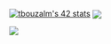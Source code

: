 <a href="https://github.com/oakoudad/badge42"><img src="https://badge.mediaplus.ma/landscapes/tbouzalm" alt="tbouzalm's 42 stats" /></a>
<a href="https://github.com/toufikbouzelmat?tab=repositories">
  <img align="center" src="https://github-readme-stats.vercel.app/api/top-langs/?username=toufikbouzelmat&theme=dark"/>
</a>

<a href="https://github.com/toufikbouzelmat?tab=repositories">
 <img align="center" src="https://github-readme-stats.vercel.app/api?username=toufikbouzelmat&line_height=40&show_icons=true&theme=dark">
</a>
